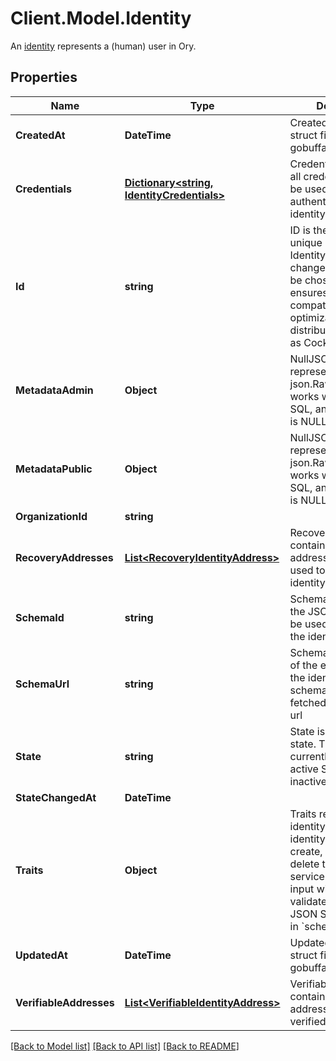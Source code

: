 # Client.Model.Identity
An [identity](https://www.ory.sh/docs/kratos/concepts/identity-user-model) represents a (human) user in Ory.

## Properties

Name | Type | Description | Notes
------------ | ------------- | ------------- | -------------
**CreatedAt** | **DateTime** | CreatedAt is a helper struct field for gobuffalo.pop. | [optional] 
**Credentials** | [**Dictionary&lt;string, IdentityCredentials&gt;**](IdentityCredentials.md) | Credentials represents all credentials that can be used for authenticating this identity. | [optional] 
**Id** | **string** | ID is the identity&#39;s unique identifier.  The Identity ID can not be changed and can not be chosen. This ensures future compatibility and optimization for distributed stores such as CockroachDB. | 
**MetadataAdmin** | **Object** | NullJSONRawMessage represents a json.RawMessage that works well with JSON, SQL, and Swagger and is NULLable- | [optional] 
**MetadataPublic** | **Object** | NullJSONRawMessage represents a json.RawMessage that works well with JSON, SQL, and Swagger and is NULLable- | [optional] 
**OrganizationId** | **string** |  | [optional] 
**RecoveryAddresses** | [**List&lt;RecoveryIdentityAddress&gt;**](RecoveryIdentityAddress.md) | RecoveryAddresses contains all the addresses that can be used to recover an identity. | [optional] 
**SchemaId** | **string** | SchemaID is the ID of the JSON Schema to be used for validating the identity&#39;s traits. | 
**SchemaUrl** | **string** | SchemaURL is the URL of the endpoint where the identity&#39;s traits schema can be fetched from.  format: url | 
**State** | **string** | State is the identity&#39;s state.  This value has currently no effect. active StateActive inactive StateInactive | [optional] 
**StateChangedAt** | **DateTime** |  | [optional] 
**Traits** | **Object** | Traits represent an identity&#39;s traits. The identity is able to create, modify, and delete traits in a self-service manner. The input will always be validated against the JSON Schema defined in &#x60;schema_url&#x60;. | 
**UpdatedAt** | **DateTime** | UpdatedAt is a helper struct field for gobuffalo.pop. | [optional] 
**VerifiableAddresses** | [**List&lt;VerifiableIdentityAddress&gt;**](VerifiableIdentityAddress.md) | VerifiableAddresses contains all the addresses that can be verified by the user. | [optional] 

[[Back to Model list]](../README.md#documentation-for-models) [[Back to API list]](../README.md#documentation-for-api-endpoints) [[Back to README]](../README.md)

